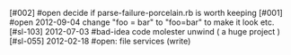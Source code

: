 [#002] #open decide if parse-failure-porcelain.rb is worth keeping
[#001] #open 2012-09-04 change "foo = bar" to "foo=bar" to make it look etc.
[#sl-103] 2012-07-03 #bad-idea code molester unwind ( a huge project )
[#sl-055] 2012-02-18 #open: file services (write)
